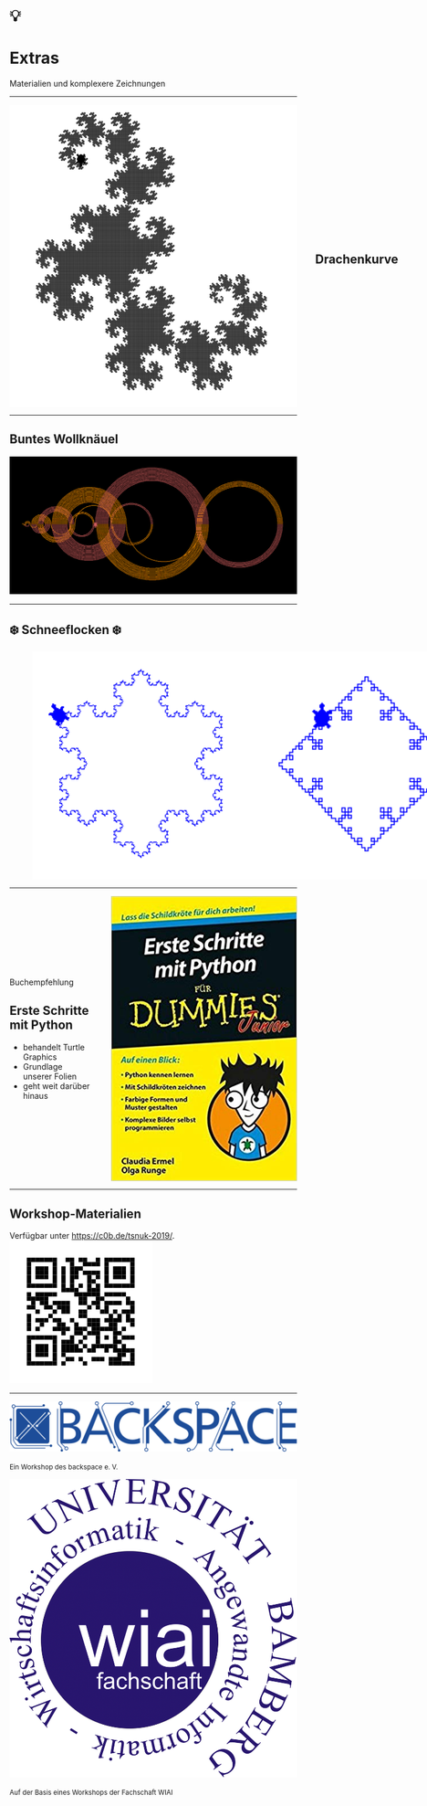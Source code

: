 ﻿# 💡
# Extras
Materialien und komplexere Zeichnungen

---

<div style="display: flex; align-items: center; max-width: 80vw">
  <img src="images/09-extras/drachenkurve.png" style="margin-right: 2rem;">
  <div>
    <h2>Drachenkurve</h2>
  </div>
</div>

---

## Buntes Wollknäuel

![](images/09-extras/recaman.png)

---

## ❄️ Schneeflocken ❄️

<figure style="display: flex; justify-content: space-around;">
  <img src="images/09-extras/koch_snowflake_var1.png" height="400px">
  <img src="images/09-extras/koch_snowflake_var2.png" height="400px">
</figure>

---

<div style="display: flex; align-items: center; max-width: 80vw">
  <div>
    <p>Buchempfehlung</p>
    <h2>Erste Schritte mit Python</h2>
    <ul>
      <li>behandelt Turtle Graphics</li>
      <li>Grundlage unserer Folien</li>
      <li>geht weit darüber hinaus</li>
    </ul>
  </div>
  <img style="margin-left: 2rem;" src="images/09-extras/pythonbuch.jpg" alt="Pythonbuch (Cover)">
</div>

---

## Workshop-Materialien

Verfügbar unter https://c0b.de/tsnuk-2019/.
![](images/09-extras/link.svg) <!-- .element class="plain" height="50%" width="50%" -->

---

![](images/09-extras/Backspace_logo_full.svg) <!-- .element class="plain" style="height: 100px" -->

<small>Ein Workshop des backspace e. V.</small>

![](images/09-extras/fachschaftslogo.png) <!-- .element class="plain" style="height: 300px" -->

<small>Auf der Basis eines Workshops der Fachschaft WIAI</small>
